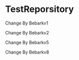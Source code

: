 # TestReporsitory

Change By Bebarkv1

Change By Bebarkv2



Change By Bebarkv5


Change By Bebarkv8
